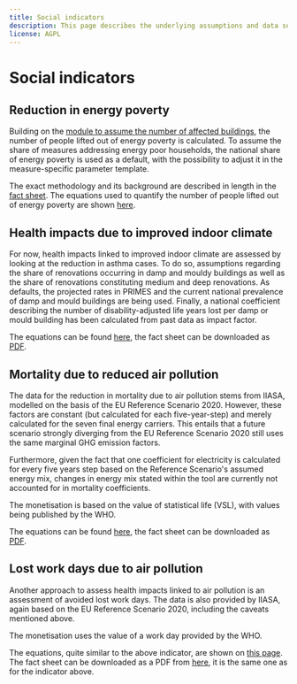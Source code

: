 ```yaml
---
title: Social indicators
description: This page describes the underlying assumptions and data sources for the social indicators.
license: AGPL
---
```


<!--
© 2023 Fraunhofer-Gesellschaft e.V., München

SPDX-License-Identifier: AGPL-3.0-or-later
-->

Social indicators
===

Reduction in energy poverty
-

Building on the [module to assume the number of affected buildings](../modules/N_affected_dwellings.md), the number
of people lifted out of energy poverty is calculated. To assume the share of measures addressing energy poor households,
the national share of energy poverty is used as a default, with the possibility to adjust it in the measure-specific
parameter template. 

The exact methodology and its background are described in length in the [fact sheet](https://micatool.eu/micat-project-wAssets/docs/publications/factsheets/Social-impact-Alleviation-of-energy-poverty.pdf).
The equations used to quantify the number of people lifted out of energy poverty are shown [here](./energy_poverty.md).

Health impacts due to improved indoor climate
-

For now, health impacts linked to improved indoor climate are assessed by looking at the reduction in asthma cases. 
To do so, assumptions regarding the share of renovations occurring in damp and mouldy buildings as well as the share
of renovations constituting medium and deep renovations. As defaults, the projected rates in PRIMES and the current
national prevalence of damp and mould buildings are being used. Finally, a national coefficient describing the number of 
disability-adjusted life years lost per damp or mould building has been calculated from past data as impact factor.

The equations can be found [here](./health_IC.md), the fact sheet can be downloaded as [PDF](https://micatool.eu/micat-project-wAssets/docs/publications/factsheets/Social-impact-Avoided-burden-of-Asthma.pdf).

Mortality due to reduced air pollution
-

The data for the reduction in mortality due to air pollution stems from IIASA, modelled on the basis of the EU Reference 
Scenario 2020. However, these factors are constant (but calculated for each five-year-step) and merely calculated for 
the seven final energy carriers. This entails that a future scenario strongly diverging from the EU Reference Scenario 
2020 still uses the same marginal GHG emission factors. 

Furthermore, given the fact that one coefficient for electricity is calculated for every five years step based on 
the Reference Scenario's assumed energy mix, changes in energy mix stated within the tool are currently not accounted
for in mortality coefficients.

The monetisation is based on the value of statistical life (VSL), with values being published by the WHO. 

The equations can be found [here](./health_AP.md), the fact sheet can be downloaded as [PDF](https://micatool.eu/micat-project-wAssets/docs/publications/factsheets/Social-impact-Human-health-due-to-reduced-air-pollution.pdf).

Lost work days due to air pollution
-

Another approach to assess health impacts linked to air pollution is an assessment of avoided lost work days. The data
is also provided by IIASA, again based on the EU Reference Scenario 2020, including the caveats mentioned above.

The monetisation uses the value of a work day provided by the WHO.

The equations, quite similar to the above indicator, are shown on [this page](./lost_work_days.md). The fact sheet can
be downloaded as a PDF from [here](https://micatool.eu/micat-project-wAssets/docs/publications/factsheets/Social-impact-Human-health-due-to-reduced-air-pollution.pdf), it is the same one as for the indicator above.